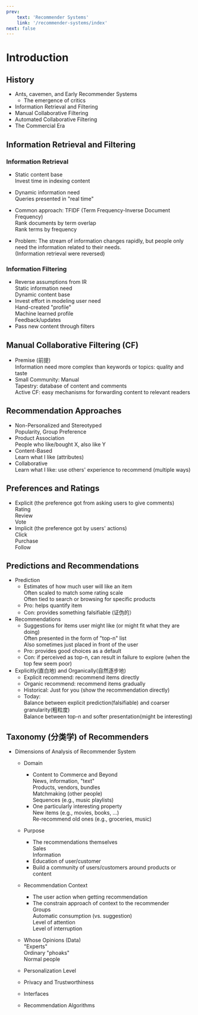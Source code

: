 ```yaml
---
prev: 
    text: 'Recommender Systems'
    link: '/recommender-systems/index'
next: false
---
```


# Introduction
## History
+ Ants, cavemen, and Early Recommender Systems
	+ The emergence of critics
+ Information Retrieval and Filtering
+ Manual Collaborative Filtering
+ Automated Collaborative Filtering
+ The Commercial Era
 
## Information Retrieval and Filtering
### Information Retrieval
+ Static content base  
    Invest time in indexing content
+ Dynamic information need  
    Queries presented in "real time"
+ Common approach: TFIDF (Term Frequency-Inverse Document Frequency)  
    Rank documents by term overlap  
    Rank terms by frequency
        
+ Problem: The stream of information changes rapidly, but people only need the information related to their needs.  
  (Information retrieval were reversed)
	 
### Information Filtering
+ Reverse assumptions from IR  
    Static information need  
    Dynamic content base  
+ Invest effort in modeling user need  
    Hand-created "profile"  
    Machine learned profile  
    Feedback/updates  
+ Pass new content through filters  
 
## Manual Collaborative Filtering (CF)
+ Premise (前提)  
    Information need more complex than keywords or topics: quality and taste
+ Small Community: Manual  
    Tapestry: database of content and comments  
    Active CF: easy mechanisms for forwarding content to relevant readers
 
## Recommendation Approaches
+ Non-Personalized and Stereotyped  
    Popularity, Group Preference  
+ Product Association  
    People who like/bought X, also like Y  
+ Content-Based  
    Learn what I like (attributes)  
+ Collaborative  
    Learn what I like: use others' experience to recommend (multiple ways)  

## Preferences and Ratings
+ Explicit (the preference got from asking users to give comments)  
    Rating  
    Review  
    Vote  
+ Implicit (the preference got by users' actions)  
    Click  
    Purchase  
    Follow  
 
## Predictions and Recommendations
+ Prediction
    + Estimates of how much user will like an item  
      Often scaled to match some rating scale  
      Often tied to search or browsing for specific products  
    + Pro: helps quantify item
    + Con: provides something falsifiable (证伪的）
+ Recommendations
    + Suggestions for items user might like (or might fit what they are doing)  
        Often presented in the form of "top-n" list  
        Also sometimes just placed in front of the user  
    + Pro: provides good choices as a default
    + Con: if perceived as top-n, can result in failure to explore (when the top few seem poor)  
+ Explicitly(直白地) and Organically(自然逐步地)
    + Explicit recommend: recommend items directly
    + Organic recommend: recommend items gradually
    + Historical: Just for you (show the recommendation directly)
    + Today:  
        Balance between explicit prediction(falsifiable) and coarser granularity(粗粒度)  
        Balance between top-n and softer presentation(might be interesting)  
 
## Taxonomy (分类学) of Recommenders
+ Dimensions of Analysis of Recommender System
    + Domain
        + Content to Commerce and Beyond  
            News, information, "text"  
            Products, vendors, bundles  
            Matchmaking (other people)  
            Sequences (e.g., music playlists)  
        + One particularly interesting property  
            New items (e.g., movies, books, ...)  
            Re-recommend old ones (e.g., groceries, music)  
    + Purpose  
        + The recommendations themselves  
            Sales  
            Information  
        + Education of user/customer
        + Build a community of users/customers around products or content
    + Recommendation Context  
        + The user action when getting recommendation  
        + The constrain approach of context to the recommender  
            Groups  
            Automatic consumption (vs. suggestion)  
            Level of attention  
            Level of interruption   
    + Whose Opinions (Data)  
        "Experts"  
        Ordinary "phoaks"  
        Normal people  
    + Personalization Level
        
    + Privacy and Trustworthiness
    + Interfaces
    + Recommendation Algorithms
